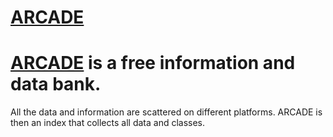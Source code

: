 # <a href="https://arcade-xyz.ml">ARCADE</a>
<h1><a href="https://arcade-xyz.ml">ARCADE</a> is a free information and data bank.</h1> 
All the data and information are scattered on different platforms. ARCADE is then an index that collects all data and classes.
